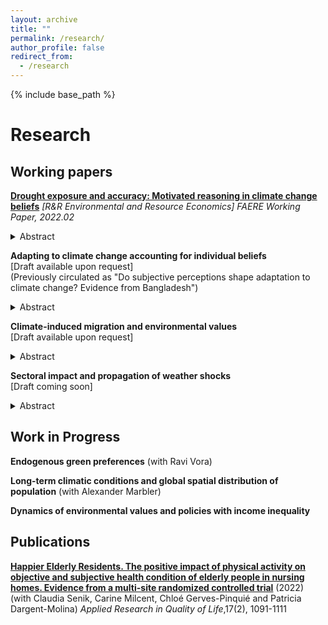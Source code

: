 ```yaml
---
layout: archive
title: ""
permalink: /research/
author_profile: false
redirect_from:
  - /research
---
```


{% include base_path %}

# Research

## Working papers

[**Drought exposure and accuracy: Motivated reasoning in climate change beliefs**](/files/Zappala_FAERE_WP2022.02.pdf) <em> [R&R Environmental and Resource Economics] FAERE Working Paper, 2022.02</em> <br/>

<details>
<summary> Abstract </summary>
<br>
The lack of vigorous policies to avert significant climate change has increased the importance for effective and timely adaptation. Adequate adaptation is particularly important for agricultural communities in developing countries, which may most suffer the consequences of climate change. Evidence is still scarce on how people from the most vulnerable areas form climate change beliefs and whether they exhibit cognitive biases. Using survey data from rural households in Bangladesh together with a meteorological measure of excess dryness relative to historical averages, I study how long-term average drought exposure and short-term deviations shape beliefs about drought frequency and the interpretation of drought events. To explore how agents interpret past droughts, I use an instrumental variable approach and investigate whether individual beliefs lead to asymmetric distortion of objective information. The results show that individuals recollect and overweight evidence tilted towards their prior beliefs, providing evidence of confirmation bias as a directional motivated reasoning mechanism. The findings highlight the need for models that account for behavioral factors to study climate change beliefs and their implications for effective communication and adaptation policies. 
</details>

**Adapting to climate change accounting for individual beliefs** <br/> [Draft available upon request] <br/> (Previously circulated as "Do subjective perceptions shape adaptation to climate change? Evidence from Bangladesh")

<details>
<summary> Abstract </summary>
<br>
Mounting evidence that climate is changing requires a better understanding of how individuals adapt, in particular for communities that rely on agricultural activities in developing countries. Combining a survey of rural households in Bangladesh with a meteorological measure of dryness, I study the role of subjective perceptions of climate change on irrigation use. I formalize a theoretical framework of behavioral inattention to examine how farmers' beliefs differentially shape their responsiveness to dryness exposure. I empirically test the implications and document that the effect is stronger for more severe environmental conditions, with heterogeneous responses by growing seasons, types of irrigation and socio-demographic characteristics. I further explore three cognitive mechanisms, exploiting the intensity and the frequency of drought events and comparing self-reported and objective records. In a counterfactual analysis with beliefs based on meteorological conditions, I document that farmers underuse irrigation and incur substantial monetary losses as a result of inaccurate beliefs, generating a belief gap. 
</details>

**Climate-induced migration and environmental values** <br/> [Draft available upon request]

<details>
<summary> Abstract </summary>
<br>
Weather fluctuations can substantially affect international migration, however, little is known about the political consequences of the climate-driven portion of migration flows in the host countries. This paper examines the effect of recent waves of asylum seeker flows induced by weather fluctuations on the demand and supply of environmental policy preferences in the European Union. I combine survey data with parties' agenda and electoral outcomes, and exploit exogenous variation in weather in non-OECD origin countries to derive a gravity-predicted instrument for asylum applications between 2000 and 2019. On the demand side, I document that flows induced by weather fluctuations raise individual concern on climate change as a priority in the political arena. Relying on within-country variation across cohorts, I find a positive effect for individuals exposed to larger asylum flows during their formative age. On the supply side, I find that national parties shift their political agenda towards the environment. Focusing on electoral outcomes, weather-induced asylum applications negatively affect votes for green parties in the European Parliament elections, which can be explained by a drop out of the voting polls of traditional green voters and by changes in preferences for individuals yet below the voting age.
</details>

**Sectoral impact and propagation of weather shocks** <br/> [Draft coming soon]

<details>
<summary> Abstract </summary>
<br>
Local weather shocks have been shown to affect local economic output, however, little is known about their propagation through production networks. Using a six-sector global dataset over the past fifty years, this paper examines the effect of weather fluctuations and extreme weather events on sectoral economic production and the transmission of weather shocks across sectors, countries and over time. I document that agriculture is the most harmed sector by heat shocks, droughts and cyclones. Using input-output interlinkages, I find that sectors at later stages of the supply chain suffer from substantial and persistent losses over time due to domestic and foreign heat shocks in other sectors, mostly propagating downstream. A counterfactual analysis of the average annual output loss accounting for heat shocks across trade partners shows a substantial underestimation of the economic cost due to temperature increases since 2000.
</details>

## Work in Progress

**Endogenous green preferences** (with Ravi Vora)

**Long-term climatic conditions and global spatial distribution of population** (with Alexander Marbler)

**Dynamics of environmental values and policies with income inequality**

## Publications

[**Happier Elderly Residents. The positive impact of physical activity on objective and subjective health condition of elderly people in nursing homes. Evidence from a multi-site randomized controlled trial**](https://link.springer.com/content/pdf/10.1007/s11482-021-09952-4.pdf) (2022) (with Claudia Senik, Carine Milcent, Chloé Gerves-Pinquié and Patricia Dargent-Molina) _Applied Research in Quality of Life_,17(2), 1091-1111
